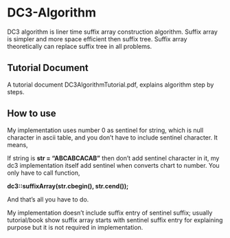 # DC3-Algorithm
DC3 algorithm is liner time suffix array construction algorithm. Suffix array is simpler and more space efficient then suffix tree. Suffix array theoretically can replace suffix tree in all problems.

## Tutorial Document
A tutorial document DC3AlgorithmTutorial.pdf, explains algorithm step by steps.

## How to use
My implementation uses number 0 as sentinel for string, which is null character in ascii table, and you don’t have to include sentinel character. It means,

If string is **str = “ABCABCACAB”** then don’t add sentinel character in it, my dc3 implementation itself add sentinel when converts chart to number. You only have to call function,

 **dc3::suffixArray(str.cbegin(), str.cend());**
 
And that’s all you have to do.

My implementation doesn’t include suffix entry of sentinel suffix; usually tutorial/book show suffix array starts with sentinel suffix entry for explaining purpose but it is not required in implementation.

